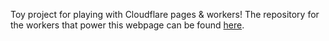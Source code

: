 Toy project for playing with Cloudflare pages & workers! The repository for the workers that power this webpage can be found [here](https://github.com/Doverstav/dinoworkers-in-the-cloud).
